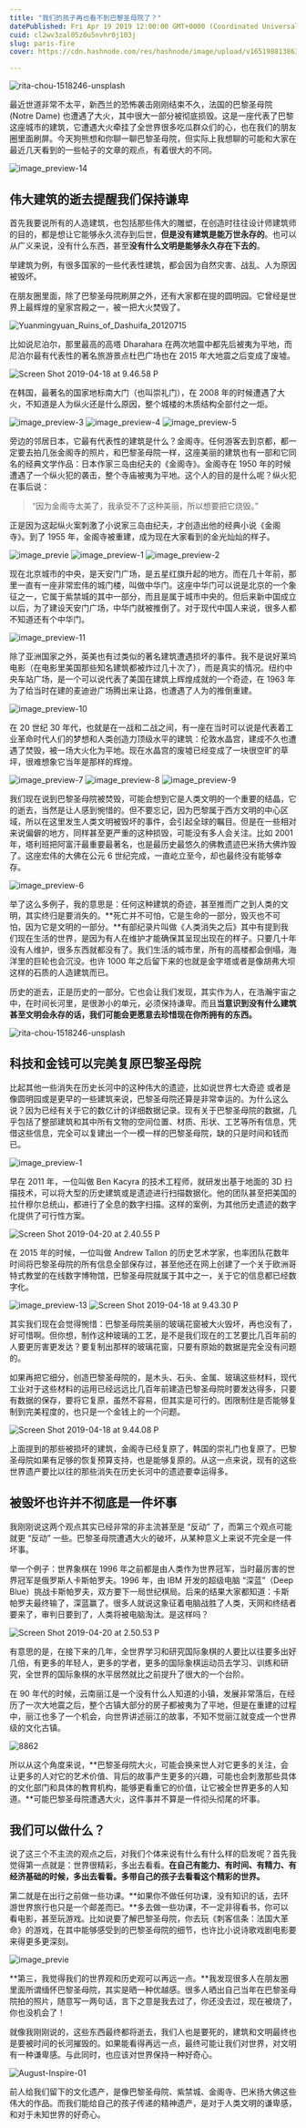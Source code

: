 ```yaml
---
title: "我们的孩子再也看不到巴黎圣母院了？"
datePublished: Fri Apr 19 2019 12:00:00 GMT+0000 (Coordinated Universal Time)
cuid: cl2wv3zal05z0u5nvhr0j103j
slug: paris-fire
cover: https://cdn.hashnode.com/res/hashnode/image/upload/v1651988138634/Au4lg4TuV.jpg

---
```


![rita-chou-1518246-unsplash](https://i.imgur.com/BOFZwmf.jpg)

最近世道非常不太平，新西兰的恐怖袭击刚刚结束不久，法国的巴黎圣母院 (Notre Dame) 也遭遇了大火，其中很大一部分被彻底损毁。这是一座代表了巴黎这座城市的建筑，它遭遇大火牵挂了全世界很多吃瓜群众们的心，也在我们的朋友圈里面刷屏。今天狗熊想和你聊一聊巴黎圣母院，但实际上我想聊的可能和大家在最近几天看到的一些帖子的文章的观点，有着很大的不同。

![image_preview-14](https://i.imgur.com/akxymmQ.jpg)

## 伟大建筑的逝去提醒我们保持谦卑

首先我要说所有的人造建筑，也包括那些伟大的雕塑，在创造时往往设计师建筑师的目的，都是想让它能够永久流存到后世，**但是没有建筑是能万世永存的**。也可以从广义来说，没有什么东西，甚至**没有什么文明是能够永久存在下去的**。

举建筑为例，有很多国家的一些代表性建筑，都会因为自然灾害、战乱、人为原因被毁坏。

在朋友圈里面，除了巴黎圣母院刷屏之外，还有大家都在提的圆明园。它曾经是世界上最辉煌的皇家宫殿之一，被一把大火焚毁了。

![Yuanmingyuan_Ruins_of_Dashuifa_20120715](https://i.imgur.com/0ZmUdNz.jpg)


比如说尼泊尔，那里最高的高塔 Dharahara 在两次地震中都先后被夷为平地，而尼泊尔最有代表性的著名旅游景点杜巴广场也在 2015 年大地震之后变成了废墟。

![Screen Shot 2019-04-18 at 9.46.58 P](https://i.imgur.com/vXVlWq4.jpg)


在韩国，最著名的国家地标南大门（也叫崇礼门），在 2008 年的时候遭遇了大火，不知道是人为纵火还是什么原因，整个城楼的木质结构全部付之一炬。

![image_preview-3](https://i.imgur.com/CvyZRt0.jpg)
![image_preview-4](https://i.imgur.com/yVJecFY.jpg)
![image_preview-5](https://i.imgur.com/SBjvuLe.jpg)

旁边的邻居日本，它最有代表性的建筑是什么？金阁寺。任何游客去到京都，都一定要去拍几张金阁寺的照片，和巴黎圣母院一样，这座美丽的建筑也有一部和它同名的经典文学作品：日本作家三岛由纪夫的《金阁寺》。金阁寺在 1950 年的时候遭遇了一个纵火犯的袭击，整个寺庙被夷为平地。这个人的目的是什么呢？纵火犯在事后说：

> “因为金阁寺太美了，我承受不了这种美丽，所以想要把它烧毁。” 

正是因为这起纵火案刺激了小说家三岛由纪夫，才创造出他的经典小说《金阁寺》。到了 1955 年，金阁寺被重建，成为现在大家看到的金光灿灿的样子。

![image_previe](https://i.imgur.com/jKBC91f.jpg)
![image_preview-1](https://i.imgur.com/KnPEyss.jpg)
![image_preview-2](https://i.imgur.com/u5wfObz.jpg)


现在北京城市的中央，是天安门广场，是五星红旗升起的地方。而在几十年前，那里一直有一座非常宏伟的城门楼，叫做中华门。这座中华门可以说是北京的一个象征之一，它属于紫禁城的其中一部分，而且是属于城市中央的。但后来新中国成立以后，为了建设天安门广场，中华门就被推倒了。对于现代中国人来说，很多人都不知道还有个中华门。

![image_preview-11](https://i.imgur.com/95LnDdv.jpg)

除了亚洲国家之外，英美也有过类似的著名建筑遭遇损坏的事件。我不是说好莱坞电影（在电影里美国那些知名建筑都被炸过几十次了），而是真实的情况。纽约中央车站广场，是一个可以说代表了美国在建筑上辉煌成就的一个奇迹，在 1963 年为了给当时在建的麦迪逊广场腾出来让路，也遭遇了人为的推倒重建。

![image_preview-10](https://i.imgur.com/HHJmBXl.jpg)

在 20 世纪 30 年代，也就是在一战和二战之间，有一座在当时可以说是代表着工业革命时代人们的梦想和人类创造力顶级水平的建筑：伦敦水晶宫，建成不久也遭遇了焚毁，被一场大火化为平地。现在水晶宫的废墟已经变成了一块很空旷的草坪，很难想象它当年是那样的辉煌。

![image_preview-7](https://i.imgur.com/U6CR4hC.jpg)
![image_preview-8](https://i.imgur.com/QUs8nIr.jpg)
![image_preview-9](https://i.imgur.com/azJ17OS.jpg)

我们现在说到巴黎圣母院被焚毁，可能会想到它是人类文明的一个重要的结晶，它的逝去，当然是让人感到惋惜的。但不要忘记，因为巴黎属于西方文明的中心区域，所以在这里发生人类文明被毁坏的事件，会引起全球的瞩目。但是在一些相对来说偏僻的地方，同样甚至更严重的这种损毁，可能没有多人会关注。比如 2001 年，塔利班把阿富汗最重要最著名，也是最历史最悠久的佛教遗迹巴米扬大佛炸毁了。这座宏伟的大佛在公元 6 世纪完成，一直屹立至今，却也最终没有能够幸存。

![image_preview-6](https://i.imgur.com/Eqyeb7U.jpg)

举了这么多例子，我的意思是：任何这种建筑的奇迹，甚至推而广之到人类的文明，其实终归是要消失的。**死亡并不可怕，它是生命的一部分，毁灭也不可怕，因为它是文明的一部分。**有部纪录片叫做《人类消失之后》其中有提到我们现在生活的世界，是因为有人在维护才能确保其呈现出现在的样子。只要几十年没有人维护，很多东西就都没有了。我们生活的城市里，所有的高楼都会倒塌，海洋里的巨轮也会沉没。也许 1000 年之后留下来的也就是金字塔或者是像胡弗大坝这样的石质的人造建筑而已。

历史的逝去，正是历史的一部分。它也会让我们发现，其实作为人，在浩瀚宇宙之中，在时间长河里，是很渺小的单元，必须保持谦卑。而且**当意识到没有什么建筑甚至文明会永存的话，我们可能会更愿意去珍惜现在你所拥有的东西。**

![rita-chou-1518246-unsplash](https://i.imgur.com/BOFZwmf.jpg)

## 科技和金钱可以完美复原巴黎圣母院

比起其他一些消失在历史长河中的这种伟大的遗迹，比如说世界七大奇迹
或者是像圆明园或是更早的一些建筑来说，巴黎圣母院还算是非常幸运的。为什么这么说？因为已经有关于它的数亿计的详细数据记录。现有关于巴黎圣母院的数据，几乎包括了整部建筑和其中所有文物的空间位置、材质、形状、工艺等所有信息，凭借这些信息，完全可以复建出一个一模一样的巴黎圣母院，缺的只是时间和钱而已。

![image_preview-1](https://i.imgur.com/IE6ak4c.gif)

早在 2011 年，一位叫做 Ben Kacyra 的技术工程师，就研发出基于地面的 3D 扫描技术，可以将大型的历史建筑或是遗迹进行扫描数据化。他的团队甚至把美国的拉什穆尔总统山，都进行了全息的数字扫描。这样的案例，为其他历史遗迹的数字化提供了可行性方案。

![Screen Shot 2019-04-20 at 2.40.55 P](https://i.imgur.com/VC4vykn.jpg)

在 2015 年的时候，一位叫做 Andrew Tallon 的历史艺术学家，也率团队花数年时间将巴黎圣母院的所有信息全部保存过，甚至他还在网上创建了一个关于欧洲哥特式教堂的在线数字博物馆，巴黎圣母院就属于其中之一，关于它的信息都已经数字化。

![image_preview-13](https://i.imgur.com/F25mV4x.jpg)
![Screen Shot 2019-04-18 at 9.43.30 P](https://i.imgur.com/pi7NRcG.jpg)

其实我们现在会觉得惋惜：巴黎圣母院美丽的玻璃花窗被大火毁坏，再也没有了，好可惜啊。但你想，制作这种玻璃的工艺，是不是我们现在的工艺要比几百年前的人要更厉害更发达？要复制出那样的玻璃花窗，只要有原始的数据是完全没有问题的。

如果再把它细分，创造巴黎圣母院的，是木头、石头、金属、玻璃这些材料，现代工业对于这些材料的运用已经远远比几百年前建造巴黎圣母院时要发达得多，只要有数据的保存，要将它复原，虽然不容易，但其实是可行的。困限制住是否能够复制到完美程度的，也只是一个金钱上的一个问题。

![Screen Shot 2019-04-18 at 9.44.08 P](https://i.imgur.com/Kz2Ul44.jpg)

上面提到的那些被损坏的建筑，金阁寺已经复原了，韩国的崇礼门也复原了。巴黎圣母院如果有足够的恢复预算支持，也是能够复原的。从这一点来说，现有的这些世界遗产要比以往的那些消失在历史长河中的遗迹要幸运得多。

## 被毁坏也许并不彻底是一件坏事

我刚刚说这两个观点其实已经非常的非主流甚至是 “反动” 了，而第三个观点可能就更 “反动” 一些。巴黎圣母院遭遇大火的破坏，从某种意义上来说不完全是一件坏事。

举一个例子：世界象棋在 1996 年之前都是由人类作为世界冠军，当时最厉害的世界冠军是俄罗斯人卡斯帕罗夫。1996 年，由 IBM 开发的超级电脑 “深蓝”（Deep Blue）挑战卡斯帕罗夫，双方要下一局世纪棋局。后来的结果大家都知道：卡斯帕罗夫最终输了，深蓝赢了。很多人就说这象征着电脑战胜了人类，天网和终结者要来了，审判日要到了，人类将被电脑淘汰。是这样吗？

![Screen Shot 2019-04-20 at 2.50.53 P](https://i.imgur.com/C031Eqj.jpg)

有意思的是，在接下来的几年，全世界学习和研究国际象棋的人要比以往要多出好几倍，有更多的年轻人，更多的学者，更多的国际象棋运动员去学习、训练和研究，全世界的国际象棋的水平居然就比之前提升了很大的一个台阶。

在 90 年代的时候，云南丽江是一个没有什么人知道的小镇，发展非常落后，在经历了一次大地震之后，整个古镇大部分的房子都被夷为了平地，但是在重建的过程中，丽江也多了一个机会，向世界讲述丽江的故事，不知不觉丽江就变成一个世界级的文化古镇。

![8862](https://i.imgur.com/3hTc3PM.jpg)


所以从这个角度来说，**巴黎圣母院大火，可能会换来世人对它更多的关注，会让更多的人对它的艺术价值、背后的故事产生更多的兴趣，可能也会刺激那些具体的文化部门和具体的教育机构，能够更看重它的价值，让它被全世界更多的人知道。**可能巴黎圣母院遭遇大火，这件事并不算是一件彻头彻尾的坏事。

## 我们可以做什么？

说了这三个不主流的观点之后，对我们个体来说有什么有什么样的启发呢？首先我觉得第一点就是：世界很精彩，多出去看看。**在自己有能力、有时间、有精力、有经济基础的时候，多出去看看。多带自己的孩子去看看这个精彩的世界。**

第二就是在出行之前做一些功课。**如果你不做任何功课，没有知识的话，去环游世界旅行也只是一个邮差而已。**多去做一些功课，不一定非得看书，你可以看电影，甚至玩游戏。比如说要了解巴黎圣母院，你去玩《刺客信条：法国大革命》的游戏，在其中能够感受到的巴黎圣母院的细节，也许比小说诗歌戏剧电影要来得更多更深刻。

![image_previe](https://i.imgur.com/bZlwO69.gif)

**第三，我觉得我们的世界观和历史观可以再远一点。**我发现很多人在朋友圈里面所谓缅怀巴黎圣母院，其实是晒一种优越感。很多人晒出自己当年在巴黎圣母院拍的照片，随意写一两句话，言下之意是我去过了，你还没去过，现在被烧了，你也没机会了！

就像我刚刚说的，这些东西最终都将逝去，我们人也是要死的，建筑和文明最终也是要被时间的长河摧毁的。如果能看得再远一点，最终可能让我们对世界，对文明有一种谦卑感。与此同时，也应该对世界保持一种好奇心。

![August-Inspire-01](https://i.imgur.com/xh5A1wt.jpg)

前人给我们留下的文化遗产，是像巴黎圣母院、紫禁城、金阁寺、巴米扬大佛这些伟大的作品。而我们能给自己的孩子传递的精神遗产，是对于人类文明的谦卑感，和对于未知世界的好奇心。